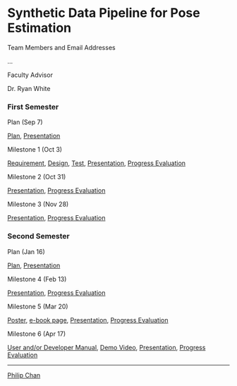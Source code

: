 
# Synthetic Data Pipeline for Pose Estimation

Team Members and Email Addresses

...

Faculty Advisor

Dr. Ryan White

### First Semester

Plan (Sep 7)

[Plan](plan1.pdf), [Presentation](plan1Pres.pdf)

Milestone 1 (Oct 3)

[Requirement](requirement.pdf), [Design](design.pdf), [Test](test.pdf), [Presentation](milestone1.pdf), [Progress Evaluation](eval1.pdf)

Milestone 2 (Oct 31)

[Presentation](milestone3.pdf), [Progress Evaluation](eval2.pdf)

Milestone 3 (Nov 28)

[Presentation](milestone3.pdf), [Progress Evaluation](eval3.pdf)

### Second Semester

Plan (Jan 16)

[Plan](plan2.pdf), [Presentation](plan2Pres.pdf)

Milestone 4 (Feb 13)

[Presentation](milestone4.pdf), [Progress Evaluation](eval4.pdf)

Milestone 5 (Mar 20)

[Poster](poster.pdf), [e-book page](ebook.pdf), [Presentation](milestone5.pdf), [Progress Evaluation](eval5.pdf)

Milestone 6 (Apr 17)

[User and/or Developer Manual](userManual.pdf), [Demo Video](demoVideo.jpg), [Presentation](milestone6.pdf), [Progress Evaluation](eval6.pdf)

* * *

[Philip Chan](http://www.cs.fit.edu/~pkc/)
